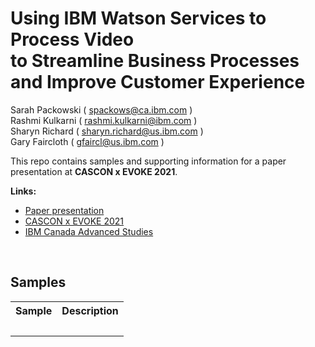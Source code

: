 # Using IBM Watson Services to Process Video<br/>to Streamline Business Processes<br/>and Improve Customer Experience

Sarah Packowski ( spackows@ca.ibm.com )<br/>
Rashmi Kulkarni ( rashmi.kulkarni@ibm.com )<br/>
Sharyn Richard ( sharyn.richard@us.ibm.com )<br/>
Gary Faircloth ( gfaircl@us.ibm.com )

This repo contains samples and supporting information for a paper presentation at **CASCON x EVOKE 2021**.

**Links:**
- [Paper presentation](https://pheedloop.com/casconevoke2021/site/sessions/?id=SESPZ87C5K5VZKT28)
- [CASCON x EVOKE 2021](https://pheedloop.com/casconevoke2021/site/home)
- [IBM Canada Advanced Studies](https://www-01.ibm.com/ibm/cas/canada)

<p>&nbsp;</p>


## Samples
<table>
<tr>
<th>Sample</th>
<th>Description</th>
</tr>
<tr>
<td valign="top">&nbsp;</td>
<td valign="top">&nbsp;</td>
</tr>
</table>

<p>&nbsp;</p>

